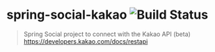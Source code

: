 
spring-social-kakao ![Build Status](https://secure.travis-ci.org/sungha/spring-social-kakao.png)
===================

> Spring Social project to connect with the Kakao API (beta)
> https://developers.kakao.com/docs/restapi



